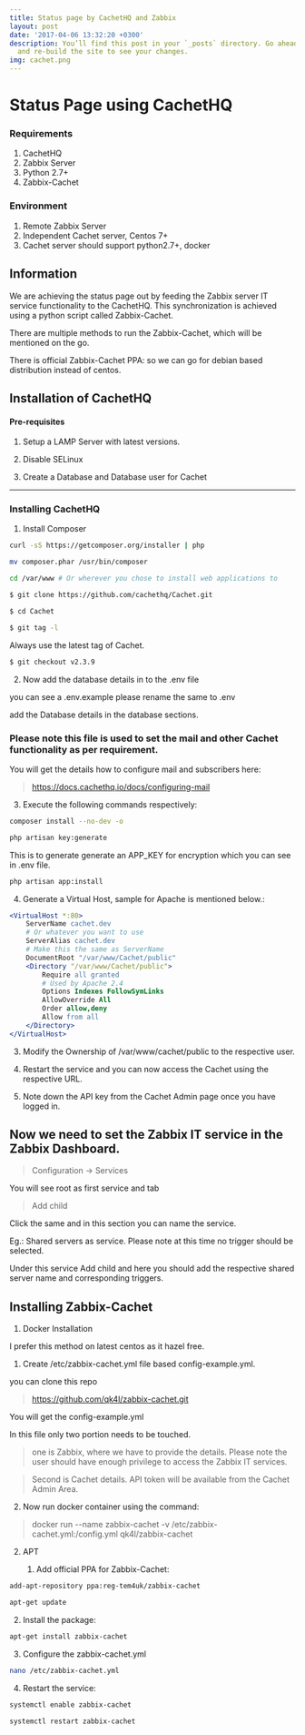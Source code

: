 ```yaml
---
title: Status page by CachetHQ and Zabbix
layout: post
date: '2017-04-06 13:32:20 +0300'
description: You’ll find this post in your `_posts` directory. Go ahead and edit it
  and re-build the site to see your changes.
img: cachet.png
---
```


# Status Page using CachetHQ

### Requirements
1. CachetHQ
2. Zabbix Server
3. Python 2.7+
4. Zabbix-Cachet

### Environment
1. Remote Zabbix Server
2. Independent Cachet server, Centos 7+
3. Cachet server should support python2.7+, docker

## Information

We are achieving the status page out by feeding the Zabbix server IT service functionality to the CachetHQ. This synchronization is achieved using a python script called Zabbix-Cachet. 

There are multiple methods to run the Zabbix-Cachet, which will be mentioned on the go.

There is official Zabbix-Cachet PPA: so we can go for debian based distribution instead of centos. 

## Installation of CachetHQ
#### Pre-requisites

1. Setup a LAMP Server with latest versions.

2. Disable SELinux

3. Create a Database and Database user for Cachet

---
### Installing CachetHQ

1. Install Composer

```bash
curl -sS https://getcomposer.org/installer | php

mv composer.phar /usr/bin/composer

cd /var/www # Or wherever you chose to install web applications to

$ git clone https://github.com/cachethq/Cachet.git

$ cd Cachet

$ git tag -l
```

Always use the latest tag of Cachet. 
```bash
$ git checkout v2.3.9
```

2. Now add the database details in to the .env file

you can see a  .env.example please rename the same to .env 

add the Database details in the database sections. 

### Please note this file is used to set the mail and other Cachet functionality as per requirement. 

You will get the details how to configure mail and subscribers here:

> https://docs.cachethq.io/docs/configuring-mail

3. Execute the following commands respectively:


```bash
composer install --no-dev -o

php artisan key:generate
```

This is to generate generate an APP_KEY for encryption which you can see in .env file. 

```bash
php artisan app:install
```

4. Generate a Virtual Host, sample for Apache is mentioned below.:


```apache
<VirtualHost *:80>
    ServerName cachet.dev 
    # Or whatever you want to use
    ServerAlias cachet.dev 
    # Make this the same as ServerName
    DocumentRoot "/var/www/Cachet/public"
    <Directory "/var/www/Cachet/public">
        Require all granted 
        # Used by Apache 2.4
        Options Indexes FollowSymLinks
        AllowOverride All
        Order allow,deny
        Allow from all
    </Directory>
</VirtualHost>
```



3. Modify the Ownership of /var/www/cachet/public to the respective user. 

4. Restart the service and you can now access the Cachet using the respective URL.

5. Note down the API key from the Cachet Admin page once you have logged in. 


## Now we need to set the Zabbix IT service in the Zabbix Dashboard. 

> Configuration ->  Services

You will see root as first service and tab 

> Add child

Click the same and in this section you can name the service. 

Eg.: Shared servers as service. Please note at this time no trigger should be selected. 

Under this service Add child and here you should add the respective shared server name and corresponding triggers. 


## Installing Zabbix-Cachet

1. Docker Installation

I prefer this method on latest centos as it hazel free. 

   1. Create /etc/zabbix-cachet.yml file based config-example.yml.

you can clone this repo

> https://github.com/qk4l/zabbix-cachet.git

You will get the config-example.yml

In this file only two portion needs to be touched. 

> one is Zabbix, where we have to provide the details. Please note the user should have enough privilege to access the Zabbix IT services. 

> Second is Cachet details. API token will be available from the Cachet Admin Area. 

   2. Now run docker container using the command:

   > docker run --name zabbix-cachet -v /etc/zabbix-cachet.yml:/config.yml qk4l/zabbix-cachet

2. APT

   1. Add official PPA for Zabbix-Cachet:


```bash
add-apt-repository ppa:reg-tem4uk/zabbix-cachet

apt-get update
```


   2. Install the package:


```bash
apt-get install zabbix-cachet
```

   3. Configure the zabbix-cachet.yml


```bash
nano /etc/zabbix-cachet.yml
```

   4. Restart the service:


```bash
systemctl enable zabbix-cachet

systemctl restart zabbix-cachet
```